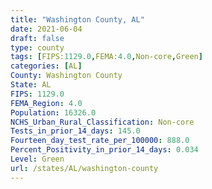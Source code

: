 ```yaml
---
title: "Washington County, AL"
date: 2021-06-04
draft: false
type: county
tags: [FIPS:1129.0,FEMA:4.0,Non-core,Green]
categories: [AL]
County: Washington County
State: AL
FIPS: 1129.0
FEMA_Region: 4.0
Population: 16326.0
NCHS_Urban_Rural_Classification: Non-core
Tests_in_prior_14_days: 145.0
Fourteen_day_test_rate_per_100000: 888.0
Percent_Positivity_in_prior_14_days: 0.034
Level: Green
url: /states/AL/washington-county
---
```




